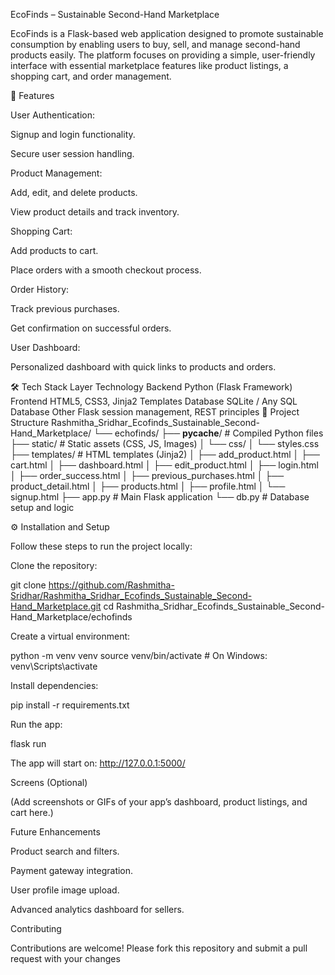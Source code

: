 EcoFinds – Sustainable Second-Hand Marketplace

EcoFinds is a Flask-based web application designed to promote sustainable consumption by enabling users to buy, sell, and manage second-hand products easily. The platform focuses on providing a simple, user-friendly interface with essential marketplace features like product listings, a shopping cart, and order management.

🚀 Features

User Authentication:

Signup and login functionality.

Secure user session handling.

Product Management:

Add, edit, and delete products.

View product details and track inventory.

Shopping Cart:

Add products to cart.

Place orders with a smooth checkout process.

Order History:

Track previous purchases.

Get confirmation on successful orders.

User Dashboard:

Personalized dashboard with quick links to products and orders.

🛠️ Tech Stack
Layer	Technology
Backend	Python (Flask Framework)
Frontend	HTML5, CSS3, Jinja2 Templates
Database	SQLite / Any SQL Database
Other	Flask session management, REST principles
📂 Project Structure
Rashmitha_Sridhar_Ecofinds_Sustainable_Second-Hand_Marketplace/
└── echofinds/
    ├── __pycache__/               # Compiled Python files
    ├── static/                    # Static assets (CSS, JS, Images)
    │   └── css/
    │       └── styles.css
    ├── templates/                 # HTML templates (Jinja2)
    │   ├── add_product.html
    │   ├── cart.html
    │   ├── dashboard.html
    │   ├── edit_product.html
    │   ├── login.html
    │   ├── order_success.html
    │   ├── previous_purchases.html
    │   ├── product_detail.html
    │   ├── products.html
    │   ├── profile.html
    │   └── signup.html
    ├── app.py                     # Main Flask application
    └── db.py                      # Database setup and logic

⚙️ Installation and Setup

Follow these steps to run the project locally:

Clone the repository:

git clone https://github.com/Rashmitha-Sridhar/Rashmitha_Sridhar_Ecofinds_Sustainable_Second-Hand_Marketplace.git
cd Rashmitha_Sridhar_Ecofinds_Sustainable_Second-Hand_Marketplace/echofinds


Create a virtual environment:

python -m venv venv
source venv/bin/activate  # On Windows: venv\Scripts\activate


Install dependencies:

pip install -r requirements.txt


Run the app:

flask run


The app will start on: http://127.0.0.1:5000/

 Screens (Optional)

(Add screenshots or GIFs of your app’s dashboard, product listings, and cart here.)

Future Enhancements

Product search and filters.

Payment gateway integration.

User profile image upload.

Advanced analytics dashboard for sellers.

Contributing

Contributions are welcome! Please fork this repository and submit a pull request with your changes
